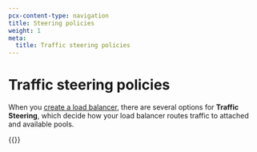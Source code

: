 ```yaml
---
pcx-content-type: navigation
title: Steering policies
weight: 1
meta:
  title: Traffic steering policies
---
```


# Traffic steering policies

When you [create a load balancer](/load-balancing/how-to/create-load-balancer/), there are several options for **Traffic Steering**, which decide how your load balancer routes traffic to attached and available pools.

{{<directory-listing>}}